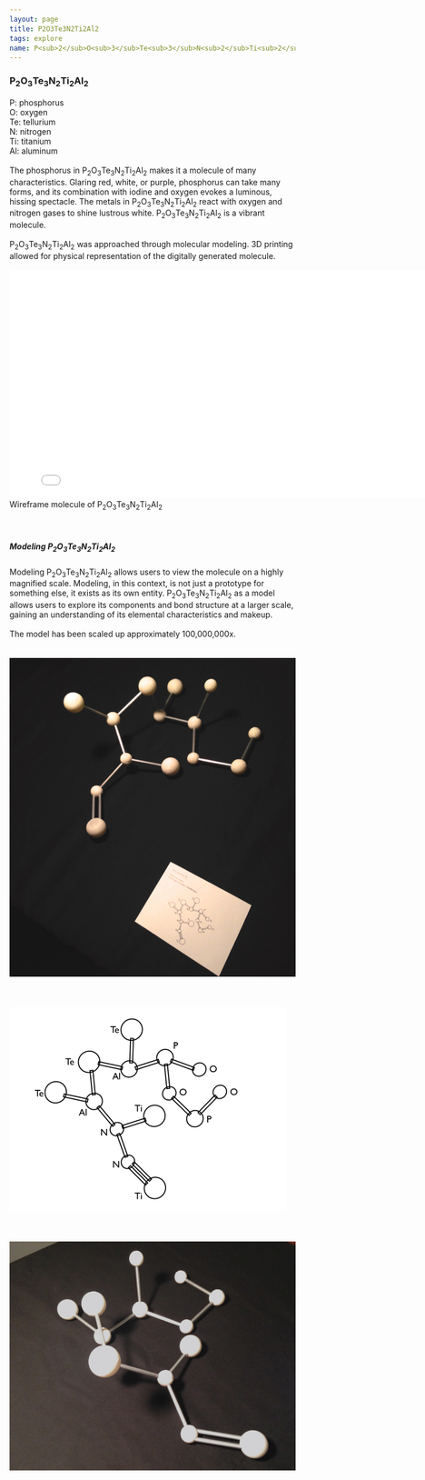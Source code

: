 ```yaml
---
layout: page
title: P2O3Te3N2Ti2Al2
tags: explore
name: P<sub>2</sub>O<sub>3</sub>Te<sub>3</sub>N<sub>2</sub>Ti<sub>2</sub>Al<sub>2</sub>
---
```


<h3 class="pageheader">
P<sub>2</sub>O<sub>3</sub>Te<sub>3</sub>N<sub>2</sub>Ti<sub>2</sub>Al<sub>2</sub>
</h3>
<div class="pagecontent"> 
<div class="row">
	<div class="grid-third">
P: phosphorus
<br>
O: oxygen
<br>
Te: tellurium
<br>
N: nitrogen
<br>
Ti: titanium
<br>
Al: aluminum
<br>
<br>
</div>
<div class="grid-two-thirds">
The phosphorus in P<sub>2</sub>O<sub>3</sub>Te<sub>3</sub>N<sub>2</sub>Ti<sub>2</sub>Al<sub>2</sub> makes it a molecule of many characteristics. Glaring red, white, or purple, phosphorus can take many forms, and its combination with iodine and oxygen evokes a luminous, hissing spectacle. The metals in P<sub>2</sub>O<sub>3</sub>Te<sub>3</sub>N<sub>2</sub>Ti<sub>2</sub>Al<sub>2</sub> react with oxygen and nitrogen gases to shine lustrous white. P<sub>2</sub>O<sub>3</sub>Te<sub>3</sub>N<sub>2</sub>Ti<sub>2</sub>Al<sub>2</sub> is a vibrant molecule. 
<br>
<br>
P<sub>2</sub>O<sub>3</sub>Te<sub>3</sub>N<sub>2</sub>Ti<sub>2</sub>Al<sub>2</sub> was approached through molecular modeling. 3D printing allowed for physical representation of the digitally generated molecule.
</div>
</div>
</div>

<br>

<div class="bottompage">
<div class="grid-three-fourths float-center">
<iframe src="//player.vimeo.com/video/104322632?title=0&amp;byline=0&amp;portrait=0&amp;autoplay=1&amp;loop=1" width="800" height="400" frameborder="0"> </iframe><br>Wireframe molecule of  
P<sub>2</sub>O<sub>3</sub>Te<sub>3</sub>N<sub>2</sub>Ti<sub>2</sub>Al<sub>2</sub></li>
<br>
<br>
<br>
<h5>Modeling P<sub>2</sub>O<sub>3</sub>Te<sub>3</sub>N<sub>2</sub>Ti<sub>2</sub>Al<sub>2</sub>
</h5>

Modeling P<sub>2</sub>O<sub>3</sub>Te<sub>3</sub>N<sub>2</sub>Ti<sub>2</sub>Al<sub>2</sub> allows users to view the molecule on a highly magnified scale. Modeling, in this context, is not just a prototype for something else, it exists as its own entity. P<sub>2</sub>O<sub>3</sub>Te<sub>3</sub>N<sub>2</sub>Ti<sub>2</sub>Al<sub>2</sub> as a model allows users to explore its components and bond structure at a larger scale, gaining an understanding of its elemental characteristics and makeup. 
<br>
<br>
The model has been scaled up approximately 100,000,000x.
<br>
<br>
<br>
<img src="/img/poten2.jpg">
<br>
<br>
<br>
<br>
<img src="/img/potenlabel.jpg">
<br>
<br>
<br>
<br>
<img src="/img/poten3.jpg">
</div>
</div>




